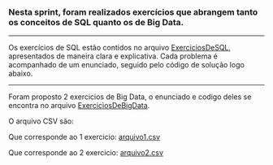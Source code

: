 ### Nesta sprint, foram realizados exercícios que abrangem tanto os conceitos de SQL quanto os de Big Data.
-----------------------------------------------------------

Os exercícios de SQL estão contidos no arquivo [ExerciciosDeSQL](ExerciciosDeSQL.sql), apresentados de maneira clara e explicativa. Cada problema é acompanhado de um enunciado, seguido pelo código de solução logo abaixo.

--------------------------------------------------------

Foram proposto 2 exercicios de Big Data, o enunciado e codigo deles se encontra no arquivo [ExerciciosDeBigData](ExerciciosDeBigData.sql).

O arquivo CSV são:

Que corresponde ao 1 exercicio: [arquivo1.csv](arquivo1.csv)

Que corresponde ao 2 exercicio: [arquivo2.csv](arquivo2.csv)
